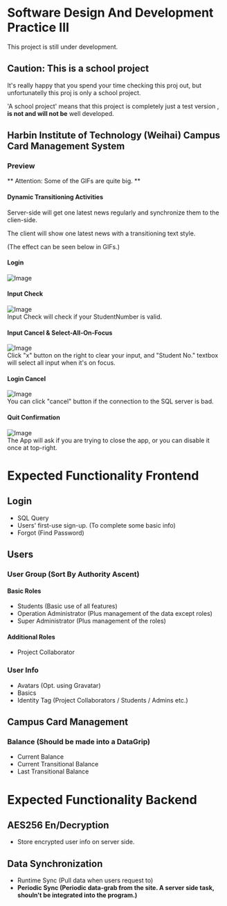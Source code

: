 # Software Design And Development Practice III
This project is still under development.

## Caution: This is a school project
It's really happy that you spend your time checking this proj out, but unfortunatelly this proj is only a school project.

'A school project' means that this project is completely just a test version , **is not and will not be** well developed.

## Harbin Institute of Technology (Weihai) Campus Card Management System
### Preview
** Attention: Some of the GIFs are quite big. **

#### Dynamic Transitioning Activities
Server-side will get one latest news regularly and synchronize them to the clien-side.

The client will show one latest news with a transitioning text style.

(The effect can be seen below in GIFs.)

#### Login
![Image](https://fileshk.arhshrn.cn/github/devprac3/loginwindow.jpg)<br>

#### Input Check
![Image](https://fileshk.arhshrn.cn/github/devprac3/inputcheck.gif)<br>
Input Check will check if your StudentNumber is valid.

#### Input Cancel & Select-All-On-Focus
![Image](https://fileshk.arhshrn.cn/github/devprac3/inputcancel.gif)<br>
Click "x" button on the right to clear your input, and "Student No." textbox will select all input when it's on focus.

#### Login Cancel
![Image](https://fileshk.arhshrn.cn/github/devprac3/logincancel.gif)<br>
You can click "cancel" button if the connection to the SQL server is bad.

#### Quit Confirmation
![Image](https://fileshk.arhshrn.cn/github/devprac3/quitconfirm.gif)<br>
The App will ask if you are trying to close the app, or you can disable it once at top-right.

# Expected Functionality Frontend
## Login
- SQL Query
- Users' first-use sign-up. (To complete some basic info)
- Forgot (Find Password)

## Users
### User Group (Sort By Authority Ascent)
#### Basic Roles
- Students (Basic use of all features)
- Operation Administrator (Plus management of the data except roles)
- Super Administrator (Plus management of the roles)
#### Additional Roles
- Project Collaborator
### User Info
- Avatars (Opt. using Gravatar)
- Basics
- Identity Tag (Project Collaborators / Students / Admins etc.)

## Campus Card Management
### Balance (Should be made into a DataGrip)
- Current Balance
- Current Transitional Balance
- Last Transitional Balance

# Expected Functionality Backend
## AES256 En/Decryption
- Store encrypted user info on server side.
## Data Synchronization
- Runtime Sync (Pull data when users request to)
- **Periodic Sync (Periodic data-grab from the site. A server side task, shouln't be integrated into the program.)**